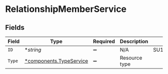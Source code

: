 # RelationshipMemberService


## Fields

| Field                                                         | Type                                                          | Required                                                      | Description                                                   | Example                                                       |
| ------------------------------------------------------------- | ------------------------------------------------------------- | ------------------------------------------------------------- | ------------------------------------------------------------- | ------------------------------------------------------------- |
| `ID`                                                          | **string*                                                     | :heavy_minus_sign:                                            | N/A                                                           | SU1Z0isxPaozGVKXdv0eY                                         |
| `Type`                                                        | [*components.TypeService](../../models/shared/typeservice.md) | :heavy_minus_sign:                                            | Resource type                                                 |                                                               |